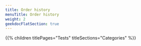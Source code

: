 ```yaml
---
title: Order history
menuTitle: Order history
weight: 2 
geekdocFlatSection: true
---
```


{{% children titlePages="Tests" titleSections="Categories" %}}
